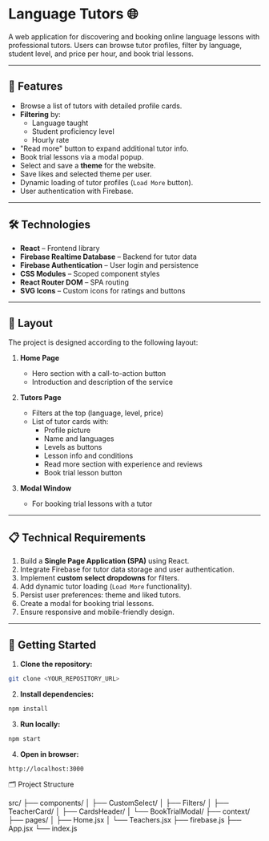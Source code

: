 # Language Tutors 🌐

A web application for discovering and booking online language lessons with professional tutors. Users can browse tutor profiles, filter by language, student level, and price per hour, and book trial lessons.

---

## 🎯 Features

- Browse a list of tutors with detailed profile cards.
- **Filtering** by:
  - Language taught
  - Student proficiency level
  - Hourly rate
- "Read more" button to expand additional tutor info.
- Book trial lessons via a modal popup.
- Select and save a **theme** for the website.
- Save likes and selected theme per user.
- Dynamic loading of tutor profiles (`Load More` button).
- User authentication with Firebase.

---

## 🛠 Technologies

- **React** – Frontend library
- **Firebase Realtime Database** – Backend for tutor data
- **Firebase Authentication** – User login and persistence
- **CSS Modules** – Scoped component styles
- **React Router DOM** – SPA routing
- **SVG Icons** – Custom icons for ratings and buttons

---

## 🎨 Layout

The project is designed according to the following layout:

1. **Home Page**

   - Hero section with a call-to-action button
   - Introduction and description of the service

2. **Tutors Page**

   - Filters at the top (language, level, price)
   - List of tutor cards with:
     - Profile picture
     - Name and languages
     - Levels as buttons
     - Lesson info and conditions
     - Read more section with experience and reviews
     - Book trial lesson button

3. **Modal Window**
   - For booking trial lessons with a tutor

---

## 📋 Technical Requirements

1. Build a **Single Page Application (SPA)** using React.
2. Integrate Firebase for tutor data storage and user authentication.
3. Implement **custom select dropdowns** for filters.
4. Add dynamic tutor loading (`Load More` functionality).
5. Persist user preferences: theme and liked tutors.
6. Create a modal for booking trial lessons.
7. Ensure responsive and mobile-friendly design.

---

## 🚀 Getting Started

1. **Clone the repository:**

```bash
git clone <YOUR_REPOSITORY_URL>
```

2. **Install dependencies:**

```bash
npm install
```

3. **Run locally:**

```bash
npm start
```

4. **Open in browser:**

```
http://localhost:3000
```

🗂 Project Structure

src/
├── components/
│ ├── CustomSelect/
│ ├── Filters/
│ ├── TeacherCard/
│ ├── CardsHeader/
│ └── BookTrialModal/
├── context/
├── pages/
│ ├── Home.jsx
│ └── Teachers.jsx
├── firebase.js
├── App.jsx
└── index.js
